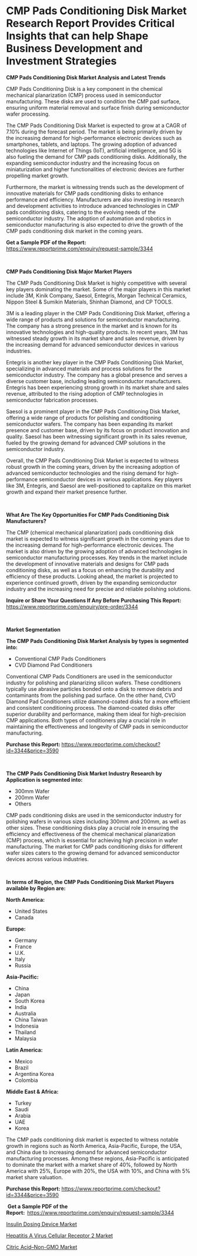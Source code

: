 <p><h1>CMP Pads Conditioning Disk Market Research Report Provides Critical Insights that can help Shape Business Development and Investment Strategies</h1></p><p><strong>CMP Pads Conditioning Disk Market Analysis and Latest Trends</strong></p>
<p><p>CMP Pads Conditioning Disk is a key component in the chemical mechanical planarization (CMP) process used in semiconductor manufacturing. These disks are used to condition the CMP pad surface, ensuring uniform material removal and surface finish during semiconductor wafer processing.</p><p>The CMP Pads Conditioning Disk Market is expected to grow at a CAGR of 7.10% during the forecast period. The market is being primarily driven by the increasing demand for high-performance electronic devices such as smartphones, tablets, and laptops. The growing adoption of advanced technologies like Internet of Things (IoT), artificial intelligence, and 5G is also fueling the demand for CMP pads conditioning disks. Additionally, the expanding semiconductor industry and the increasing focus on miniaturization and higher functionalities of electronic devices are further propelling market growth.</p><p>Furthermore, the market is witnessing trends such as the development of innovative materials for CMP pads conditioning disks to enhance performance and efficiency. Manufacturers are also investing in research and development activities to introduce advanced technologies in CMP pads conditioning disks, catering to the evolving needs of the semiconductor industry. The adoption of automation and robotics in semiconductor manufacturing is also expected to drive the growth of the CMP pads conditioning disk market in the coming years.</p></p>
<p><strong>Get a Sample PDF of the Report:&nbsp;</strong> <a href="https://www.reportprime.com/enquiry/request-sample/3344">https://www.reportprime.com/enquiry/request-sample/3344</a></p>
<p>&nbsp;</p>
<p><strong>CMP Pads Conditioning Disk Major Market Players</strong></p>
<p><p>The CMP Pads Conditioning Disk Market is highly competitive with several key players dominating the market. Some of the major players in this market include 3M, Kinik Company, Saesol, Entegris, Morgan Technical Ceramics, Nippon Steel & Sumikin Materials, Shinhan Diamond, and CP TOOLS.</p><p>3M is a leading player in the CMP Pads Conditioning Disk Market, offering a wide range of products and solutions for semiconductor manufacturing. The company has a strong presence in the market and is known for its innovative technologies and high-quality products. In recent years, 3M has witnessed steady growth in its market share and sales revenue, driven by the increasing demand for advanced semiconductor devices in various industries.</p><p>Entegris is another key player in the CMP Pads Conditioning Disk Market, specializing in advanced materials and process solutions for the semiconductor industry. The company has a global presence and serves a diverse customer base, including leading semiconductor manufacturers. Entegris has been experiencing strong growth in its market share and sales revenue, attributed to the rising adoption of CMP technologies in semiconductor fabrication processes.</p><p>Saesol is a prominent player in the CMP Pads Conditioning Disk Market, offering a wide range of products for polishing and conditioning semiconductor wafers. The company has been expanding its market presence and customer base, driven by its focus on product innovation and quality. Saesol has been witnessing significant growth in its sales revenue, fueled by the growing demand for advanced CMP solutions in the semiconductor industry.</p><p>Overall, the CMP Pads Conditioning Disk Market is expected to witness robust growth in the coming years, driven by the increasing adoption of advanced semiconductor technologies and the rising demand for high-performance semiconductor devices in various applications. Key players like 3M, Entegris, and Saesol are well-positioned to capitalize on this market growth and expand their market presence further.</p></p>
<p>&nbsp;</p>
<p><strong>What Are The Key Opportunities For CMP Pads Conditioning Disk Manufacturers?</strong></p>
<p><p>The CMP (chemical mechanical planarization) pads conditioning disk market is expected to witness significant growth in the coming years due to the increasing demand for high-performance electronic devices. The market is also driven by the growing adoption of advanced technologies in semiconductor manufacturing processes. Key trends in the market include the development of innovative materials and designs for CMP pads conditioning disks, as well as a focus on enhancing the durability and efficiency of these products. Looking ahead, the market is projected to experience continued growth, driven by the expanding semiconductor industry and the increasing need for precise and reliable polishing solutions.</p></p>
<p><strong>Inquire or Share Your Questions If Any Before Purchasing This Report:</strong> <a href="https://www.reportprime.com/enquiry/pre-order/3344">https://www.reportprime.com/enquiry/pre-order/3344</a></p>
<p>&nbsp;</p>
<p><strong>Market Segmentation</strong></p>
<p><strong>The CMP Pads Conditioning Disk Market Analysis by types is segmented into:</strong></p>
<p><ul><li>Conventional CMP Pads Conditioners</li><li>CVD Diamond Pad Conditioners</li></ul></p>
<p><p>Conventional CMP Pads Conditioners are used in the semiconductor industry for polishing and planarizing silicon wafers. These conditioners typically use abrasive particles bonded onto a disk to remove debris and contaminants from the polishing pad surface. On the other hand, CVD Diamond Pad Conditioners utilize diamond-coated disks for a more efficient and consistent conditioning process. The diamond-coated disks offer superior durability and performance, making them ideal for high-precision CMP applications. Both types of conditioners play a crucial role in maintaining the effectiveness and longevity of CMP pads in semiconductor manufacturing.</p></p>
<p><strong>Purchase this Report:&nbsp;</strong><a href="https://www.reportprime.com/checkout?id=3344&price=3590">https://www.reportprime.com/checkout?id=3344&price=3590</a></p>
<p>&nbsp;</p>
<p><strong>The CMP Pads Conditioning Disk Market Industry Research by Application is segmented into:</strong></p>
<p><ul><li>300mm Wafer</li><li>200mm Wafer</li><li>Others</li></ul></p>
<p><p>CMP pads conditioning disks are used in the semiconductor industry for polishing wafers in various sizes including 300mm and 200mm, as well as other sizes. These conditioning disks play a crucial role in ensuring the efficiency and effectiveness of the chemical mechanical planarization (CMP) process, which is essential for achieving high precision in wafer manufacturing. The market for CMP pads conditioning disks for different wafer sizes caters to the growing demand for advanced semiconductor devices across various industries.</p></p>
<p>&nbsp;</p>
<p><strong>In terms of Region, the CMP Pads Conditioning Disk Market Players available by Region are:</strong></p>
<p>
    <p> <strong> North America: </strong>
        <ul>
            <li>United States</li>
            <li>Canada</li>
        </ul>
        </p> 
    <p> <strong> Europe: </strong>
        <ul>
            <li>Germany</li>
            <li>France</li>
            <li>U.K.</li>
            <li>Italy</li>
            <li>Russia</li>
        </ul>
        </p> 
    <p> <strong> Asia-Pacific: </strong>
        <ul>
            <li>China</li>
            <li>Japan</li>
            <li>South Korea</li>
            <li>India</li>
            <li>Australia</li>
            <li>China Taiwan</li>
            <li>Indonesia</li>
            <li>Thailand</li>
            <li>Malaysia</li>
        </ul>
        </p> 
    <p> <strong> Latin America: </strong>
        <ul>
            <li>Mexico</li>
            <li>Brazil</li>
            <li>Argentina Korea</li>
            <li>Colombia</li>
        </ul>
        </p> 
    <p> <strong> Middle East & Africa: </strong>
        <ul>
            <li>Turkey</li>
            <li>Saudi</li>
            <li>Arabia</li>
            <li>UAE</li>
            <li>Korea</li>
        </ul>
    </p>
    </p>
<p><p>The CMP pads conditioning disk market is expected to witness notable growth in regions such as North America, Asia-Pacific, Europe, the USA, and China due to increasing demand for advanced semiconductor manufacturing processes. Among these regions, Asia-Pacific is anticipated to dominate the market with a market share of 40%, followed by North America with 25%, Europe with 20%, the USA with 10%, and China with 5% market share valuation.</p></p>
<p><strong>Purchase this Report: </strong><a href="https://www.reportprime.com/checkout?id=3344&price=3590">https://www.reportprime.com/checkout?id=3344&price=3590</a></p>
<p>&nbsp;<strong>Get a Sample PDF of the Report:&nbsp;&nbsp;</strong><a href="https://www.reportprime.com/enquiry/request-sample/3344">https://www.reportprime.com/enquiry/request-sample/3344</a></p>
<p><strong></strong></p>
<p><p><a href="https://www.linkedin.com/pulse/global-insulin-dosing-device-market-size-trends-insights-jcbzf?trackingId=Q5gXy6VtoayXlmMe1oltmQ%3D%3D">Insulin Dosing Device Market</a></p><p><a href="https://www.linkedin.com/pulse/hepatitis-virus-cellular-receptor-2-market-furnish-information-qvgbf?trackingId=K7sdRKUUp7X9lBLdyIXGTQ%3D%3D">Hepatitis A Virus Cellular Receptor 2 Market</a></p><p><a href="https://www.linkedin.com/pulse/citric-acidndashnon-gmo-market-research-report-reveals-uugtf?trackingId=Bq16m5HmNklMUes5TJGFlg%3D%3D">Citric Acid–Non-GMO Market</a></p></p>